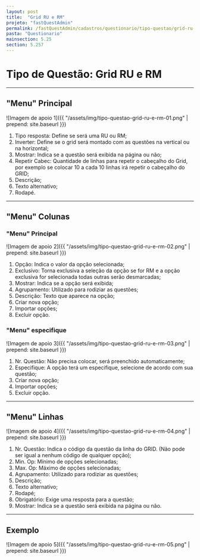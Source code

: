 ```yaml
---
layout: post
title:  "Grid RU e RM"
projeto: "fastQuestAdmin"
permalink: /fastQuestAdmin/cadastros/questionario/tipo-questao/grid-ru-e-rm
pasta: "Questionario"
mainsection: 5.25
section: 5.257
---
```

# Tipo de Questão: Grid RU e RM

----

## "Menu" Principal

![Imagem de apoio 1]({{ "/assets/img/tipo-questao-grid-ru-e-rm-01.png" | prepend: site.baseurl }})

1. Tipo resposta: Define se será uma RU ou RM;
2. Inverter: Define se o grid será montado com as questões na vertical ou na horizontal;
3. Mostrar: Indica se a questão será exibida na página ou não;
4. Repetir Cabec: Quantidade de linhas para repetir o cabeçalho do Grid, por exemplo se colocar 10 a cada 10 linhas irá repetir o cabeçalho do GRID;
5. Descrição;
6. Texto alternativo;
7. Rodapé.

---- 

## "Menu" Colunas
### "Menu" Principal

![Imagem de apoio 2]({{ "/assets/img/tipo-questao-grid-ru-e-rm-02.png" | prepend: site.baseurl }})

1. Opção: Indica o valor da opção selecionada;
2. Exclusivo: Torna exclusiva a seleção da opção se for RM e a opção exclusiva for selecionada todas outras serão desmarcadas;
3. Mostrar: Indica se a opção será exibida;
4. Agrupamento: Utilizado para rodiziar as questões;
5. Descrição: Texto que aparece na opção;
6. Criar nova opção;
7. Importar opções;
8. Excluir opção.

### "Menu" especifique

![Imagem de apoio 3]({{ "/assets/img/tipo-questao-grid-ru-e-rm-03.png" | prepend: site.baseurl }})

1. Nr. Questão: Não precisa colocar, será preenchido automaticamente;
2. Especifique: A opção terá um especifique, selecione de acordo com sua questão;
3. Criar nova opção;
4. Importar opções;
5. Excluir opção.

----

## "Menu" Linhas

![Imagem de apoio 4]({{ "/assets/img/tipo-questao-grid-ru-e-rm-04.png" | prepend: site.baseurl }})

1. Nr. Questão: Indica o código da questão da linha do GRID. (Não pode ser igual a nenhum código de qualquer opção);
2. Min. Op: Mínimo de opções selecionadas;
3. Max. Op: Máximo de opções selecionadas;
4. Agrupamento: Utilizado para rodiziar as questões;
5. Descrição;
6. Texto alternativo;
7. Rodapé;
8. Obrigatório: Exige uma resposta para a questão;
9. Mostrar: Indica se a questão será exibida na página ou não.

----

## Exemplo

![Imagem de apoio 5]({{ "/assets/img/tipo-questao-grid-ru-e-rm-05.png" | prepend: site.baseurl }})

